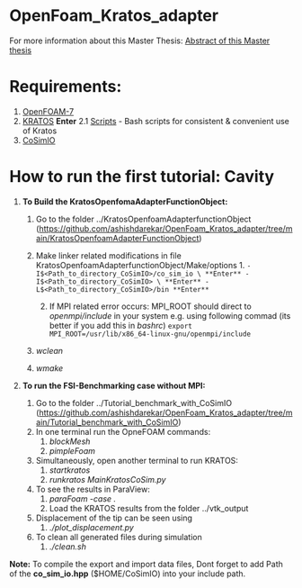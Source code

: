 # OpenFoam_Kratos_adapter
For more information about this Master Thesis: [Abstract of this Master thesis](https://github.com/ashishdarekar/OpenFoam_Kratos_adapter/blob/main/Abstract_of_Master_Thesis_ashish_darekar.pdf)

# Requirements:
1. [OpenFOAM-7](https://openfoam.org/download/7-ubuntu/)
2. [KRATOS](https://github.com/KratosMultiphysics/Kratos) **Enter**
    2.1 [Scripts](https://github.com/philbucher/bash_scripts) - Bash scripts for consistent & convenient use of Kratos
2. [CoSimIO](https://github.com/KratosMultiphysics/CoSimIO)

# How to run the first tutorial: Cavity
1. **To Build the KratosOpenfomaAdapterFunctionObject:**
    1. Go to the folder ../KratosOpenfoamAdapterfunctionObject (https://github.com/ashishdarekar/OpenFoam_Kratos_adapter/tree/main/KratosOpenfoamAdapterFunctionObject)
    2. Make linker related modifications in file KratosOpenfoamAdapterfunctionObject/Make/options
        1.
            ```
                -I$<Path_to_directory_CoSimIO>/co_sim_io \ **Enter**
                -I$<Path_to_directory_CoSimIO> \ **Enter**
                -L$<Path_to_directory_CoSimIO>/bin **Enter**
            ```

        2. If MPI related error occurs: MPI_ROOT should direct to *openmpi/include* in your system
           e.g. using following commad (its better if you add this in *bashrc*)
        ``` export MPI_ROOT=/usr/lib/x86_64-linux-gnu/openmpi/include ```

    3. *wclean*
    4. *wmake*

2. **To run the FSI-Benchmarking case without MPI:**
    1. Go to the folder ../Tutorial_benchmark_with_CoSimIO (https://github.com/ashishdarekar/OpenFoam_Kratos_adapter/tree/main/Tutorial_benchmark_with_CoSimIO)
    2. In one terminal run the OpneFOAM commands:
        1. *blockMesh*
        2. *pimpleFoam*
    3. Simultaneously, open another terminal to run KRATOS:
        1. *startkratos*
        2. *runkratos MainKratosCoSim.py*
    4. To see the results in ParaView:
        1. *paraFoam -case .*
        2. Load the KRATOS results from the folder ../vtk_output
    5. Displacement of the tip can be seen using
        1. *./plot_displacement.py*
    6. To clean all generated files during simulation
        1. *./clean.sh*

**Note:** To compile the export and import data files, Dont forget to add Path of the **co_sim_io.hpp** ($HOME/CoSimIO) into your include path.

